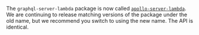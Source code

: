 The `graphql-server-lambda` package is now called [`apollo-server-lambda`](https://www.npmjs.com/package/apollo-server-lambda). We are continuing to release matching versions of the package under the old name, but we recommend you switch to using the new name. The API is identical.
